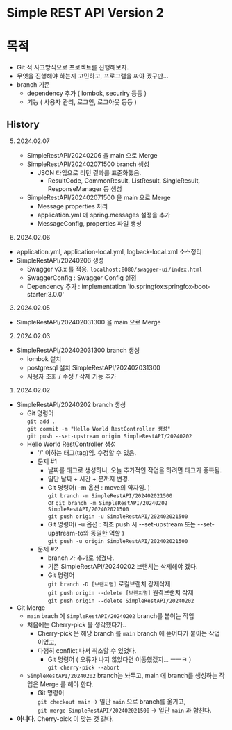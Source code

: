 Simple REST API Version 2
=
# 목적
- Git 적 사고방식으로 프로젝트를 진행해보자.
- 무엇을 진행해야 하는지 고민하고, 프로그램을 짜야 겠구만...
- branch 기준
  - dependency 추가 ( lombok, securiry 등등 )
  - 기능 ( 사용자 관리, 로그인, 로그아웃 등등 )

## History

5. 2024.02.07
   - SimpleRestAPI/20240206 을 main 으로 Merge
   - SimpleRestAPI/202402071500 branch 생성
     - JSON 타입으로 리턴 결과를 표준화했음.
       - ResultCode, CommonResult, ListResult, SingleResult, ResponseManager 등 생성
   - SimpleRestAPI/202402071500 을 main 으로 Merge
     - Message properties 처리
     - application.yml 에 spring.messages 설정을 추가
     - MessageConfig, properties 파일 생성
     
4. 2024.02.06
  - application.yml, application-local.yml, logback-local.xml 소스정리
  - SimpleRestAPI/20240206 생성
    - Swagger v3.x 를 적용. `localhost:8080/swagger-ui/index.html`
    - SwaggerConfig : Swagger Config 설정
    - Dependency 추가 : implementation 'io.springfox:springfox-boot-starter:3.0.0'

3. 2024.02.05
  - SimpleRestAPI/202402031300 을 main 으로 Merge

2. 2024.02.03
  - SimpleRestAPI/202402031300 branch 생성
    - lombok 설치
    - postgresql 설치 SimpleRestAPI/202402031300 
    - 사용자 조회 / 수정 / 삭제 기능 추가

1. 2024.02.02
  - SimpleRestAPI/20240202 branch 생성
    - Git 명령어  
        `git add .`  
        `git commit -m "Hello World RestController 생성"`  
        `git push --set-upstream origin SimpleRestAPI/20240202`
    - Hello World RestController 생성
      - '/' 이하는 태그(tag)임. 수정할 수 있음.
      - 문제 #1
        - 날짜를 태그로 생성하니, 오늘 추가적인 작업을 하려면 태그가 중복됨.
        - 일단 날짜 + 시간 + 분까지 변경.
        - Git 명령어( -m 옵션 : move의 약자임. )  
            `git branch -m SimpleRestAPI/202402021500`  
            or `git branch -m SimpleRestAPI/20240202 SimpleRestAPI/202402021500`  
            `git push origin -u SimpleRestAPI/202402021500`
        - Git 명령어( -u 옵션 : 최초 push 시 --set-upstream 또는 --set-upstream-to와 동일한 역할 )  
            `git push -u origin SimpleRestAPI/202402021500`
      - 문제 #2
        - branch 가 추가로 생겼다.
        - 기존 SimpleRestAPI/20240202 브랜치는 삭제해야 겠다.
        - Git 명령어  
            `git branch -D [브랜치명]` 로컬브랜치 강제삭제  
            `git push origin --delete [브랜치명]` 원격브랜치 삭제  
            `git push origin --delete SimpleRestAPI/20240202`
  - Git Merge
    - `main` brach 에 `SimpleRestAPI/20240202` branch를 붙이는 작업
    - 처음에는 Cherry-pick 을 생각했다가..
      - Cherry-pick 은 해당 branch 를 `main` branch 에 뜯어다가 붙이는 작업이었고,
      - 다행히 conflict 나서 취소할 수 있었다.
        - Git 명령어 ( 오류가 나지 않았다면 이동했겠지... ㅡㅡㅋ )  
            `git cherry-pick --abort`
    - `SimpleRestAPI/20240202` branch는 놔두고, main 에 branch를 생성하는 작업은 Merge 를 해야 한다.
      - Git 명령어  
        `git checkout main` -> 일단 `main` 으로 branch를 옮기고,    
        `git merge SimpleRestAPI/202402021500` -> 일단 `main` 과 합친다.
  - **아니다**. Cherry-pick 이 맞는 것 같다.